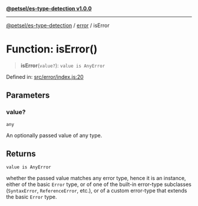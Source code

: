 [**@petsel/es-type-detection v1.0.0**](../../README.md)

***

[@petsel/es-type-detection](../../modules.md) / [error](../README.md) / isError

# Function: isError()

> **isError**(`value?`): `value is AnyError`

Defined in: [src/error/index.js:20](https://github.com/petsel/es-type-detection/blob/ee065d8dbfab0995c95e9bb864d87647f5391dda/src/error/index.js#L20)

## Parameters

### value?

`any`

An optionally passed value of any type.

## Returns

`value is AnyError`

whether the passed value matches any error type, hence it is
 an instance, either of the basic `Error` type, or of one of the
 built-in error-type subclasses (`SyntaxError`, `ReferenceError`, etc.),
 or of a custom error-type that extends the basic `Error` type.
